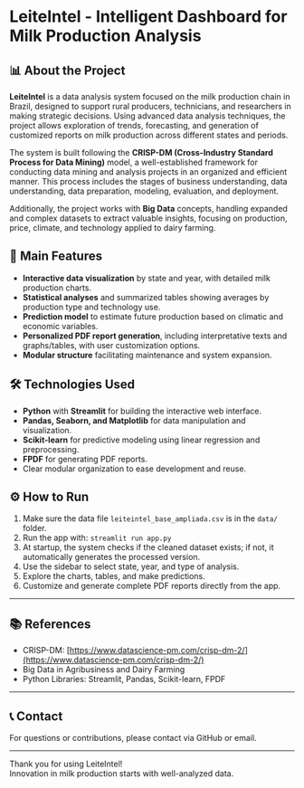 # LeiteIntel - Intelligent Dashboard for Milk Production Analysis

## 📊 About the Project

**LeiteIntel** is a data analysis system focused on the milk production chain in Brazil, designed to support rural producers, technicians, and researchers in making strategic decisions. Using advanced data analysis techniques, the project allows exploration of trends, forecasting, and generation of customized reports on milk production across different states and periods.

The system is built following the **CRISP-DM (Cross-Industry Standard Process for Data Mining)** model, a well-established framework for conducting data mining and analysis projects in an organized and efficient manner. This process includes the stages of business understanding, data understanding, data preparation, modeling, evaluation, and deployment.

Additionally, the project works with **Big Data** concepts, handling expanded and complex datasets to extract valuable insights, focusing on production, price, climate, and technology applied to dairy farming.

## 🚀 Main Features

- **Interactive data visualization** by state and year, with detailed milk production charts.
- **Statistical analyses** and summarized tables showing averages by production type and technology use.
- **Prediction model** to estimate future production based on climatic and economic variables.
- **Personalized PDF report generation**, including interpretative texts and graphs/tables, with user customization options.
- **Modular structure** facilitating maintenance and system expansion.

## 🛠️ Technologies Used

- **Python** with **Streamlit** for building the interactive web interface.
- **Pandas, Seaborn, and Matplotlib** for data manipulation and visualization.
- **Scikit-learn** for predictive modeling using linear regression and preprocessing.
- **FPDF** for generating PDF reports.
- Clear modular organization to ease development and reuse.

## ⚙️ How to Run

1. Make sure the data file `leiteintel_base_ampliada.csv` is in the `data/` folder.
2. Run the app with: `streamlit run app.py`
3. At startup, the system checks if the cleaned dataset exists; if not, it automatically generates the processed version.
4. Use the sidebar to select state, year, and type of analysis.
5. Explore the charts, tables, and make predictions.
6. Customize and generate complete PDF reports directly from the app.

---

## 📚 References

- CRISP-DM: [https://www.datascience-pm.com/crisp-dm-2/](https://www.datascience-pm.com/crisp-dm-2/)
- Big Data in Agribusiness and Dairy Farming
- Python Libraries: Streamlit, Pandas, Scikit-learn, FPDF

---

## 📞 Contact

For questions or contributions, please contact via GitHub or email.

---

Thank you for using LeiteIntel!  
Innovation in milk production starts with well-analyzed data.
